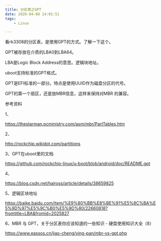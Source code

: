 ```yaml
---
title: 分区表之GPT
date: 2020-04-08 14:01:51
tags:
	- Linux

---
```




看rk3308的分区表，是使用GPT的方式。了解一下这个。

GPT被存放在介质的LBA0到LBA64。

LBA是Logic Block Address的意思。逻辑块地址。



uboot支持标准的GPT格式。

GPT是EFI标准的一部分。特点是使用UUID作为磁盘分区的代号。

GPT的第一个扇区，还是放MBR信息，这样来保持对MBR 的兼容。





参考资料

1、

https://thestarman.pcministry.com/asm/mbr/PartTables.htm

2、

http://rockchip.wikidot.com/partitions

3、GPT在uboot里的文档

https://github.com/rockchip-linux/u-boot/blob/android/doc/README.gpt

4、

https://blog.csdn.net/haiross/article/details/38659825

5、逻辑区块地址

https://baike.baidu.com/item/%E9%80%BB%E8%BE%91%E5%8C%BA%E5%9D%97%E5%9C%B0%E5%9D%80/22660818?fromtitle=LBA&fromid=2025827

6、MBR 与 GPT，关于分区表你应该知道的一些知识 - 硬盘使用知识大全（8）

https://www.eassos.cn/jiao-cheng/ying-pan/mbr-vs-gpt.php